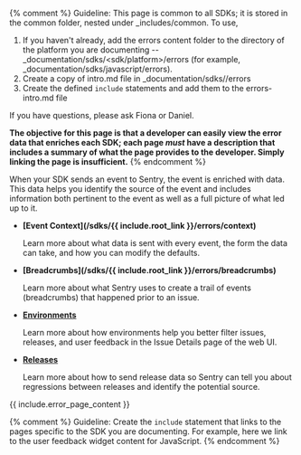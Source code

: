 {% comment %}
Guideline: This page is common to all SDKs; it is stored in the common folder, nested under _includes/common. To use, 


1. If you haven't already, add the errors content folder to the directory of the platform you are documenting -- _documentation/sdks/<sdk/platform>/errors (for example, _documentation/sdks/javascript/errors). 
2. Create a copy of intro.md file in _documentation/sdks/<platform-name>/errors 
3. Create the defined `include` statements and add them to the errors-intro.md file

If you have questions, please ask Fiona or Daniel. 

**The objective for this page is that a developer can easily view the error data that enriches each SDK; each page _must_ have a description that includes a summary of what the page provides to the developer. Simply linking the page is insufficient.**
{% endcomment %}

When your SDK sends an event to Sentry, the event is enriched with data. This data helps you identify the source of the event and includes information both pertinent to the event as well as a full picture of what led up to it.

- **[Event Context](/sdks/{{ include.root_link }}/errors/context)** 

    Learn more about what data is sent with every event, the form the data can take, and how you can modify the defaults. 
    
- **[Breadcrumbs](/sdks/{{ include.root_link }}/errors/breadcrumbs)** 

    Learn more about what Sentry uses to create a trail of events (breadcrumbs) that happened prior to an issue. 
    
- **[Environments](/enriching-error-data/environments/)**

    Learn more about how environments help you better filter issues, releases, and user feedback in the Issue Details page of the web UI.
    
- **[Releases](/workflow/releases/)**

    Learn more about how to send release data so Sentry can tell you about regressions between releases and identify the potential source.
    
{{ include.error_page_content }}

{% comment %}
Guideline: Create the `include` statement that links to the pages specific to the SDK you are documenting. For example, here we link to the user feedback widget content for JavaScript.
{% endcomment %}
    
    